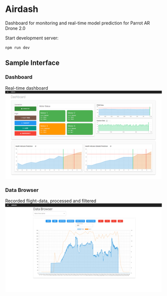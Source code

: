 # Airdash
Dashboard for monitoring and real-time model prediction for Parrot AR Drone 2.0

Start development server:
```
npm run dev
```

## Sample Interface
### Dashboard
Real-time dashboard
![Dashboard Interface](extras/dashboard.png?raw=True)

### Data Browser
Recorded flight-data, processed and filtered
![Dashboard Interface](extras/data-browser.png?raw=True)
